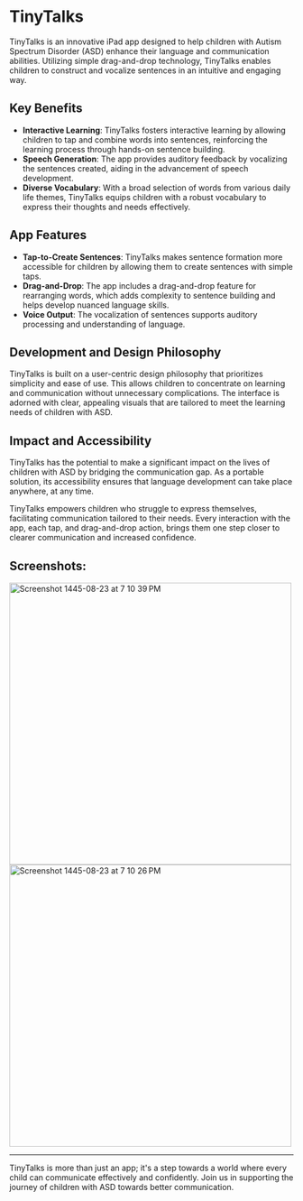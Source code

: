 # TinyTalks

TinyTalks is an innovative iPad app designed to help children with Autism Spectrum Disorder (ASD) enhance their language and communication abilities. 
Utilizing simple drag-and-drop technology, TinyTalks enables children to construct and vocalize sentences in an intuitive and engaging way.

## Key Benefits

- **Interactive Learning**: TinyTalks fosters interactive learning by allowing children to tap and combine words into sentences, reinforcing the learning process through hands-on sentence building.
- **Speech Generation**: The app provides auditory feedback by vocalizing the sentences created, aiding in the advancement of speech development.
- **Diverse Vocabulary**: With a broad selection of words from various daily life themes, TinyTalks equips children with a robust vocabulary to express their thoughts and needs effectively.

## App Features

- **Tap-to-Create Sentences**: TinyTalks makes sentence formation more accessible for children by allowing them to create sentences with simple taps.
- **Drag-and-Drop**: The app includes a drag-and-drop feature for rearranging words, which adds complexity to sentence building and helps develop nuanced language skills.
- **Voice Output**: The vocalization of sentences supports auditory processing and understanding of language.

## Development and Design Philosophy

TinyTalks is built on a user-centric design philosophy that prioritizes simplicity and ease of use. This allows children to concentrate on learning and communication without unnecessary complications. The interface is adorned with clear, appealing visuals that are tailored to meet the learning needs of children with ASD.

## Impact and Accessibility

TinyTalks has the potential to make a significant impact on the lives of children with ASD by bridging the communication gap. As a portable solution, its accessibility ensures that language development can take place anywhere, at any time.

TinyTalks empowers children who struggle to express themselves, facilitating communication tailored to their needs. Every interaction with the app, each tap, and drag-and-drop action, brings them one step closer to clearer communication and increased confidence.

## Screenshots:
<img width="500" alt="Screenshot 1445-08-23 at 7 10 39 PM" src="https://github.com/Afrah-saleh/TinyTalks/assets/62013951/82e4674b-8420-4d8e-b4cd-8462635de22f">

<img width="500" alt="Screenshot 1445-08-23 at 7 10 26 PM" src="https://github.com/Afrah-saleh/TinyTalks/assets/62013951/ded4456b-8407-4270-869f-1225701e8edc">

---

TinyTalks is more than just an app; it's a step towards a world where every child can communicate effectively and confidently. Join us in supporting the journey of children with ASD towards better communication.

